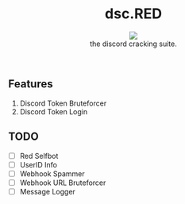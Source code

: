 <h1 align="center">
  dsc.RED
</h1>

<p align="center">
  <img src="https://raw.githubusercontent.com/13-05/discord.RED/main/images/dsc.RED.png"/><br />
  the discord cracking suite.
</p>

<br />

## Features
1) Discord Token Bruteforcer
2) Discord Token Login

## TODO
- [ ] Red Selfbot
- [ ] UserID Info
- [ ] Webhook Spammer
- [ ] Webhook URL Bruteforcer
- [ ] Message Logger
